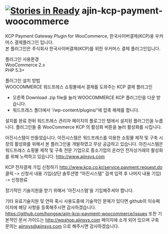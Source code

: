 [![Stories in Ready](https://badge.waffle.io/hongsw/ajin-kcp-payment-woocommerce.png?label=ready)](https://waffle.io/hongsw/ajin-kcp-payment-woocommerce)
ajin-kcp-payment-woocommerce
============================

KCP Payment Gateway Plugin for WooCommerce, 한국사이버결제(KCP)용 우커머스 결제플러그인 입니다.<br />
 본 플러그인은 주식회사 한국사이버결제(KCP)를 위한 우커머스 결제 플러그인입니다.<br />

플러그인 사용환경<br />
 WooCommerce 2.x<br />
 PHP 5.3+<br />

플러그인 설치 방법<br />
 WOOCOMMERCE 워드프레스 쇼핑몰에서 결제를 도와주는 KCP 결제 플러그인 <br />
- 오른쪽 Download .zip file을 눌러 WOOCOMMERCE KCP 플러그인을 다운 받습니다.
- 워드프레스 폴더에서 '/wp-content/plugins/'에 압축 해제를 합니다.

설치를 완료 한뒤 워드프레스 관리자 페이지의 플로그인 탭에서 설치된 플러그인을 누릅니다.
플러그인들 중 WooCommerce KCP 의 활성화 버튼을 눌러 활성화를 시킵니다.

아진시스템이 만들었습니다.
 아진시스템은 워드프레스를 이용한 쇼핑몰 제작 및 구축 시장의 활성화를 위해서 본 플러그인을 개발하였고 무상 공급하고 있습니다. 아진시스템은 워드프레스 쇼핑몰 제작 및 구축 전문 기업으로 중소기업의 온라인 전자상거래의 활성화를 위해 노력하고 있습니다. http://www.ajinsys.com

 KCP 전자결제 가입 신청하기
http://www.kcp.co.kr/service.payment.request.do 클릭 -> 신청서 내용 기입(상단 솔루션명 “아진시스템” 검색 입력 후 나머지 내용 기입) -> 신청완료

정기적인 기술지원을 받기 위해서 '아진시스템'을 기입해주셔야 합니다.

 기타 유료기술지원 및 연락
혹시 사용도중에 기술적인 문제가 있다면 github의 이슈페이지에 해당 사항을 등록해주시면 감사하겠습니다. https://github.com/hongsw/ajin-kcp-payment-woocommerce/issues 또한 기본적인 문서 가이드는 http://wpshop.ajinsys.com 페이지에 소개 되어 있으며 구축 문의는 ajinsys@ajinsys.com 으로 해주시면 감사하겠습니다.
